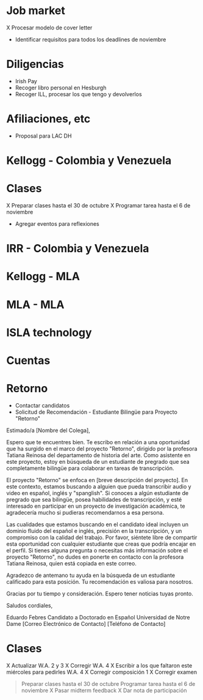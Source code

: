 # Job market

X Procesar modelo de cover letter
- Identificar requisitos para todos los deadlines de noviembre

# Diligencias

- Irish Pay
- Recoger libro personal en Hesburgh
- Recoger ILL, procesar los que tengo y devolverlos

# Afiliaciones, etc
- Proposal para LAC DH

# Kellogg - Colombia y Venezuela

# Clases

X Preparar clases hasta el 30 de octubre
X Programar tarea hasta el 6 de noviembre
- Agregar eventos para reflexiones

# IRR - Colombia y Venezuela

# Kellogg - MLA

# MLA - MLA

# ISLA technology



# Cuentas


# Retorno

- Contactar candidatos
- Solicitud de Recomendación - Estudiante Bilingüe para Proyecto "Retorno"

Estimado/a [Nombre del Colega],

Espero que te encuentres bien. Te escribo en relación a una oportunidad que ha surgido en el marco del proyecto "Retorno", dirigido por la profesora Tatiana Reinosa del departamento de historia del arte. Como asistente en este proyecto, estoy en búsqueda de un estudiante de pregrado que sea completamente bilingüe para colaborar en tareas de transcripción.

El proyecto "Retorno" se enfoca en [breve descripción del proyecto]. En este contexto, estamos buscando a alguien que pueda transcribir audio y video en español, inglés y "spanglish". Si conoces a algún estudiante de pregrado que sea bilingüe, posea habilidades de transcripción, y esté interesado en participar en un proyecto de investigación académica, te agradecería mucho si pudieras recomendarnos a esa persona. 

Las cualidades que estamos buscando en el candidato ideal incluyen un dominio fluido del español e inglés, precisión en la transcripción, y un compromiso con la calidad del trabajo. Por favor, siéntete libre de compartir esta oportunidad con cualquier estudiante que creas que podría encajar en el perfil. Si tienes alguna pregunta o necesitas más información sobre el proyecto "Retorno", no dudes en ponerte en contacto con la profesora Tatiana Reinosa, quien está copiada en este correo.

Agradezco de antemano tu ayuda en la búsqueda de un estudiante calificado para esta posición. Tu recomendación es valiosa para nosotros.

Gracias por tu tiempo y consideración. Espero tener noticias tuyas pronto.

Saludos cordiales,

Eduardo Febres
Candidato a Doctorado en Español
Universidad de Notre Dame
[Correo Electrónico de Contacto]
[Teléfono de Contacto]

# Clases

X Actualizar W.A. 2 y 3
X Corregir W.A. 4
X Escribir a los que faltaron este miércoles para pedirles W.A. 4
X Corregir composición 1
X Corregir examen
> Preparar clases hasta el 30 de octubre
> Programar tarea hasta el 6 de noviembre
X Pasar midterm feedback
X Dar nota de participación
